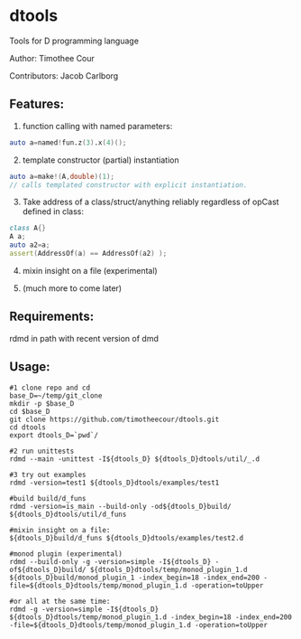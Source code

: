dtools
======

Tools for D programming language

Author: Timothee Cour

Contributors: Jacob Carlborg

Features:
-------------
1.  function calling with named parameters: 
  
  ```d
  auto a=named!fun.z(3).x(4)();
  ```

2.  template constructor (partial) instantiation
  ```d
  auto a=make!(A,double)(1);
  // calls templated constructor with explicit instantiation.
  ```
3.  Take address of a class/struct/anything reliably regardless of opCast defined in class:
  ```d
  class A{}
  A a;
  auto a2=a;
  assert(AddressOf(a) == AddressOf(a2) );
  ```

4.  mixin insight on a file (experimental)

5.  (much more to come later)




Requirements:
-------------
rdmd in path with recent version of dmd

Usage:
-------------

    #1 clone repo and cd
    base_D=~/temp/git_clone
    mkdir -p $base_D 
    cd $base_D 
    git clone https://github.com/timotheecour/dtools.git 
    cd dtools 
    export dtools_D=`pwd`/
    
    #2 run unittests
    rdmd --main -unittest -I${dtools_D} ${dtools_D}dtools/util/_.d

    #3 try out examples
    rdmd -version=test1 ${dtools_D}dtools/examples/test1

    #build build/d_funs
    rdmd -version=is_main --build-only -od${dtools_D}build/ ${dtools_D}dtools/util/d_funs

    #mixin insight on a file:
    ${dtools_D}build/d_funs ${dtools_D}dtools/examples/test2.d

    #monod plugin (experimental)    
    rdmd --build-only -g -version=simple -I${dtools_D} -of${dtools_D}build/ ${dtools_D}dtools/temp/monod_plugin_1.d
    ${dtools_D}build/monod_plugin_1 -index_begin=18 -index_end=200 -file=${dtools_D}dtools/temp/monod_plugin_1.d -operation=toUpper

    #or all at the same time:
    rdmd -g -version=simple -I${dtools_D} ${dtools_D}dtools/temp/monod_plugin_1.d -index_begin=18 -index_end=200 -file=${dtools_D}dtools/temp/monod_plugin_1.d -operation=toUpper


